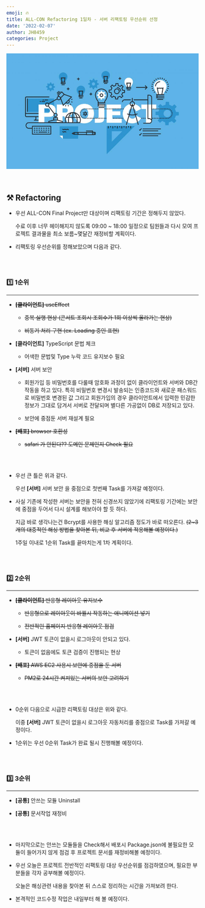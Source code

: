 ```yaml
---
emoji: 🔥
title: ALL-CON Refactoring 1일차 - 서버 리팩토링 우선순위 선정
date: '2022-02-07'
author: JH8459
categories: Project
---
```


![github-blog.png](../../assets/common/project.jpeg)

<br>

## ⚒️ Refactoring

- 우선 ALL-CON Final Project만 대상이며 리팩토링 기간은 정해두지 않았다.

  수료 이후 너무 헤이해지지 않도록 09:00 ~ 18:00 일정으로 팀원들과 다시 모여 프로젝트 결과물을 최소 보름~몇달간 재정비할 계획이다.

- 리팩토링 우선순위를 정해보았으며 다음과 같다.

<br>
<br>

### 1️⃣ 1순위

---

- ~~**[클라이언트]** useEffect~~
  - ~~중복 실행 현상 (콘서트 조회시 조회수가 1회 이상씩 올라가는 현상)~~

  - ~~비동기 처리 구현 (ex. Loading 중인 표현)~~

- **[클라이언트]** TypeScript 문법 체크
  - 어색한 문법및 Type 누락 코드 유지보수 필요

- **[서버]** 서버 보안
  - 회원가입 등 비밀번호를 다룰때 암호화 과정이 없이 클라이언트와 서버와 DB간 작동을 하고 있다. 특히 비밀번호 변경시 발송되는 인증코드와 새로운 패스워드로 비밀번호 변경된 값 그리고 회원가입의 경우 클라이언트에서 입력한 민감한 정보가 그대로 담겨서 서버로 전달되며 별다른 가공없이 DB로 저장되고 있다.

  - 보안에 중점둔 서버 재설계 필요

- ~~**[배포]** browser 호환성~~
  - ~~safari 가 안된다?? 도메인 문제인지 Check 필요~~

<br>
<br>

- 우선 큰 틀은 위과 같다.

  우선 **[서버]** 서버 보안 을 중점으로 첫번째 Task를 가져갈 예정이다.

- 사실 기존에 작성한 서버는 보안을 전혀 신경쓰지 않았기에 리팩토링 기간에는 보안에 중점을 두어서 다시 설계를 해보아야 할 듯 하다.

  지금 바로 생각나는건 Bcrypt를 사용한 해싱 알고리즘 정도가 바로 떠오른다. ~~(2~3개의 대중적인 해싱 방법을 찾아본 뒤, 비교 후 서버에 적용해볼 예정이다.)~~

  1주일 이내로 1순위 Task를 끝마치는게 1차 계획이다.

<br>
<br>

### 2️⃣ 2순위

---

- ~~**[클라이언트]** 반응형 레이아웃 유지보수~~
  - ~~반응형으로 레이아웃이 바뀔시 작동하는 애니메이션 넣기~~

  - ~~전반적인 홈페이지 반응형 레이아웃 점검~~

- **[서버]** JWT 토큰이 없을시 로그아웃이 안되고 있다.
  - 토큰이 없음에도 토큰 검증이 진행되는 현상

- ~~**[배포]** AWS EC2 사용시 보안에 중점을 둔 서버~~
  - ~~PM2로 24시간 켜져있는 서버의 보안 고려하기~~

<br>
<br>

- 0순위 다음으로 시급한 리팩토링 대상은 위와 같다.

  이중 **[서버]** JWT 토큰이 없을시 로그아웃 자동처리를 중점으로 Task를 가져갈 예정이다.

- 1순위는 우선 0순위 Task가 완료 될시 진행해볼 예정이다.

<br>
<br>

### 3️⃣ 3순위

---

- **[공통]** 안쓰는 모듈 Uninstall

- **[공통]** 문서작업 재정비

<br>
<br>

- 마지막으로는 안쓰는 모듈들을 Check해서 배포시 Package.json에 불필요한 모듈이 들어가지 않게 점검 후 프로젝트 문서를 재정비해볼 예정이다.

- 우선 오늘은 프로젝트 전반적인 리팩토링 대상 우선순위를 점검하였으며, 필요한 부분들을 각자 공부해볼 예정이다.

  오늘은 해싱관련 내용을 찾아본 뒤 스스로 정리하는 시간을 가져보려 한다.

- 본격적인 코드수정 작업은 내일부터 해 볼 예정이다.

<br>
<br>
